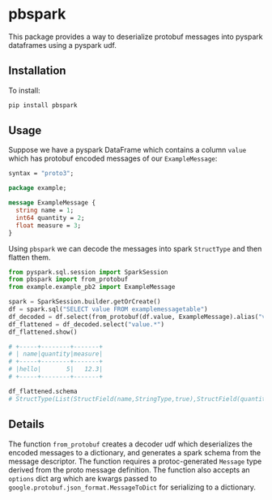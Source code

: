 # pbspark

This package provides a way to deserialize protobuf messages into pyspark dataframes using a pyspark udf.

## Installation

To install:

```bash
pip install pbspark
```

## Usage

Suppose we have a pyspark DataFrame which contains a column `value` which has protobuf encoded messages of our `ExampleMessage`:

```protobuf
syntax = "proto3";

package example;

message ExampleMessage {
  string name = 1;
  int64 quantity = 2;
  float measure = 3;
}
```

Using `pbspark` we can decode the messages into spark `StructType` and then flatten them.

```python
from pyspark.sql.session import SparkSession
from pbspark import from_protobuf
from example.example_pb2 import ExampleMessage

spark = SparkSession.builder.getOrCreate()
df = spark.sql("SELECT value FROM examplemessagetable")
df_decoded = df.select(from_protobuf(df.value, ExampleMessage).alias("value"))
df_flattened = df_decoded.select("value.*")
df_flattened.show()

# +-----+--------+-------+
# | name|quantity|measure|
# +-----+--------+-------+
# |hello|       5|   12.3|
# +-----+--------+-------+

df_flattened.schema
# StructType(List(StructField(name,StringType,true),StructField(quantity,IntegerType,true),StructField(measure,FloatType,true))
```

## Details

The function `from_protobuf` creates a decoder udf which deserializes the encoded messages to a dictionary, and generates a spark schema from the message descriptor. The function requires a protoc-generated `Message` type derived from the proto message definition. The function also accepts an `options` dict arg which are kwargs passed to `google.protobuf.json_format.MessageToDict` for serializing to a dictionary.